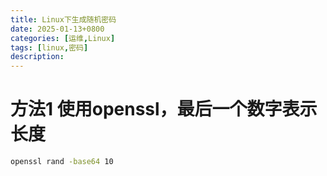 ```yaml
---
title: Linux下生成随机密码
date: 2025-01-13+0800
categories: [运维,Linux]
tags: [linux,密码]
description: 
---
```


# 方法1 使用openssl，最后一个数字表示长度
```bash
openssl rand -base64 10
```